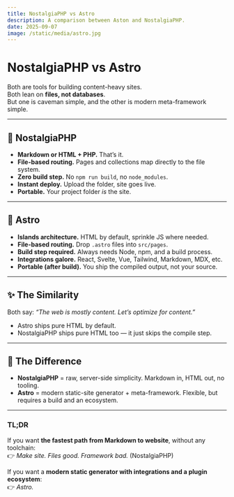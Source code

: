 ```yaml
---
title: NostalgiaPHP vs Astro
description: A comparison between Aston and NostalgiaPHP.
date: 2025-09-07
image: /static/media/astro.jpg
---
```


# NostalgiaPHP vs Astro

Both are tools for building content-heavy sites.  
Both lean on **files, not databases**.  
But one is caveman simple, and the other is modern meta-framework simple.

---

## 🐘 NostalgiaPHP
- **Markdown or HTML + PHP.** That’s it.  
- **File-based routing.** Pages and collections map directly to the file system.  
- **Zero build step.** No `npm run build`, no `node_modules`.  
- **Instant deploy.** Upload the folder, site goes live.  
- **Portable.** Your project folder *is* the site.  

---

## 🚀 Astro
- **Islands architecture.** HTML by default, sprinkle JS where needed.  
- **File-based routing.** Drop `.astro` files into `src/pages`.  
- **Build step required.** Always needs Node, npm, and a build process.  
- **Integrations galore.** React, Svelte, Vue, Tailwind, Markdown, MDX, etc.  
- **Portable (after build).** You ship the compiled output, not your source.  

---

## ✨ The Similarity
Both say: *“The web is mostly content. Let’s optimize for content.”*  
- Astro ships pure HTML by default.  
- NostalgiaPHP ships pure HTML too — it just skips the compile step.  

---

## 🚀 The Difference
- **NostalgiaPHP** = raw, server-side simplicity. Markdown in, HTML out, no tooling.  
- **Astro** = modern static-site generator + meta-framework. Flexible, but requires a build and an ecosystem.  

---

### TL;DR
If you want **the fastest path from Markdown to website**, without any toolchain:  
👉 *Make site. Files good. Framework bad.* (NostalgiaPHP)  

If you want a **modern static generator with integrations and a plugin ecosystem**:  
👉 *Astro.*  